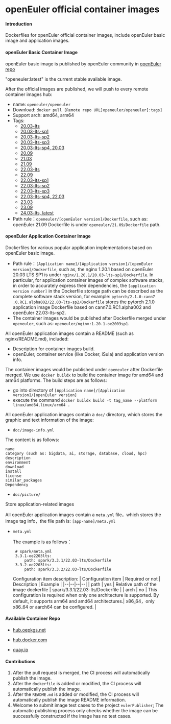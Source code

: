 # openEuler official container images

#### Introduction

Dockerfiles for openEuler official container images, include openEuler basic image and application images.


#### openEuler Basic Container Image

openEuler basic image is published by openEuler community in [openEuler repo](https://repo.openeuler.org)


"openeuler:latest" is the current stable available image.

After the official images are published, we will push to every remote container images hub:

- name: `openeuler/openeuler`
- Download: `docker pull [Remote repo URL]openeuler/openeuler[:tags]`
- Support arch: amd64, arm64
- Tags:
    - [20.03-lts](https://repo.openeuler.org/openEuler-20.03-LTS/docker_img/)
	- [20.03-lts-sp1](https://repo.openeuler.org/openEuler-20.03-LTS-SP1/docker_img/)
	- [20.03-lts-sp2](https://repo.openeuler.org/openEuler-20.03-LTS-SP2/docker_img/)
	- [20.03-lts-sp3](https://repo.openeuler.org/openEuler-20.03-LTS-SP3/docker_img/)
	- [20.03-lts-sp4, 20.03](https://repo.openeuler.org/openEuler-20.03-LTS-SP4/docker_img/)
	- [20.09](https://archives.openeuler.openatom.cn/openEuler-20.09/docker_img/)
	- [21.03](https://archives.openeuler.openatom.cn/openEuler-21.03/docker_img/)
	- [21.09](https://archives.openeuler.openatom.cn/openEuler-21.09/docker_img/)
	- [22.03-lts](https://repo.openeuler.org/openEuler-22.03-LTS/docker_img/)
	- [22.09](https://archives.openeuler.openatom.cn/openEuler-22.09/docker_img/)
	- [22.03-lts-sp1](https://repo.openeuler.org/openEuler-22.03-LTS-SP1/docker_img/)
	- [22.03-lts-sp2](https://repo.openeuler.org/openEuler-22.03-LTS-SP2/docker_img/)
	- [22.03-lts-sp3](https://repo.openeuler.org/openEuler-22.03-LTS-SP3/docker_img/)
	- [22.03-lts-sp4, 22.03](https://repo.openeuler.org/openEuler-22.03-LTS-SP4/docker_img/)
	- [23.03](https://repo.openeuler.org/openEuler-23.03/docker_img/)
	- [23.09](https://repo.openeuler.org/openEuler-23.09/docker_img/)
	- [24.03-lts, latest](https://repo.openeuler.org/openEuler-24.03-LTS/docker_img/)
- Path rule：`openeuler/[openEuler version]/Dockerfile`,
such as: openEuler 21.09 Dockerfile is under `openeuler/21.09/Dockerfile` path.

#### openEuler Application Container Image

Dockerfiles for various popular application implementations based on openEuler basic image.

- Path rule：`[Application name]/[Application version]/[openEuler version]/Dockerfile`,
such as, the nginx 1.20.1 based on openEuler 20.03 LTS SP1 is under `nginx/1.20.1/20.03-lts-sp1/Dockerfile`.
In particular, for application container images of complex software stacks, in order to accurately express their dependencies, the `[application version number]` in the Dockerfile storage path can be described as the complete software stack version, for example: `pytorch/2.1.0-cann7 .0.RC1.alpha002/22.03-lts-sp2/Dockerfile` stores the pytorch 2.1.0 application image Dockerfile based on cann7.0.RC1.alpha002 and openEuler 22.03-lts-sp2.
- The container images would be published after Dockerfile merged under `openeuler`,
such as: `openeuler/nginx:1.20.1-oe2003sp1`.

All openEuler application images contain a README (such as nginx/README.md), included:

- Description for container images build.
- openEuler, container service (like Docker, iSula) and application version info.

The container images would be published under `openeuler` after Dockerfile merged. We use `docker buildx` to build the container image for amd64 and arm64 platforms.
The build steps are as follows:
- go into directory of `[Application name]/[Application version]/[openEuler version]`
- execute the command `docker buildx build -t tag_name --platform linux/amd64,linux/arm64 .`

All openEuler application images contain a `doc/` directory, which stores the graphic and text information of the image:

- `doc/image-info.yml`

The content is as follows:

    name
    category (such as: bigdata, ai, storage, database, cloud, hpc)
    description
    environment
    download
    install
    license
    similar_packages
    Dependency

- `doc/picture/`

Store application-related images

All openEuler application images contain a `meta.yml` file，which stores the image tag info，the file path is: `[app-name]/meta.yml`

 - `meta.yml`
	
	The example is as follows：

		# spark/meta.yml
		3.3.1-oe2203lts:
  			path: spark/3.3.1/22.03-lts/Dockerfile
		3.3.2-oe2203lts:
		 	path: spark/3.3.2/22.03-lts/Dockerfile
	
	Configuration item description:
	| Configuration item | Required or not | Description | Example |
	|--|--|--|--|
	| path | yes | Relative path of the image dockerfile | spark/3.3.1/22.03-lts/Dockerfile |
	| arch | no |  This configuration is required when only one architecture is supported. By default, it supports arm64 and amd64 architectures.| x86_64，only x86_64 or aarch64 can be configured. |

#### Available Container Repo

- [hub.oepkgs.net](https://hub.oepkgs.net/)

- [hub.docker.com](https://hub.docker.com/)

- [quay.io](https://quay.io/)



#### Contributions

1. After the pull request is merged, the CI process will automatically publish the image.
2. After the `dockerfile` is added or modified, the CI process will automatically publish the image. 
3. After the `README.md` is added or modified, the CI process will automatically publish the image README information.
4. Welcome to submit image test cases to the project `eulerPublisher`; The automatic publishing process only checks whether the image can be successfully constructed if the image has no test cases.
